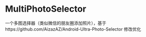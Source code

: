 # MultiPhotoSelector
一个多图选择器（类似微信的朋友圈添加照片），基于https://github.com/AizazAZ/Android-Ultra-Photo-Selector 修改优化
